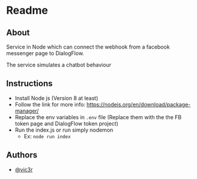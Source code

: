 # Readme
## About 
Service in Node which can connect the webhook from a facebook messenger page to DialogFlow.

The service simulates a chatbot behaviour
 
 ## Instructions 
 
 - Install Node js (Version 8 at least)
 - Follow the link for more info: https://nodejs.org/en/download/package-manager/
 - Replace the env variables in `.env` file (Replace them with the the FB token page and DialogFlow token project)
 - Run the index.js or run simply nodemon
    - Ex: `node run index`
 
 ## Authors
 - [@vic3r](https://github.com/vic3r)
  
